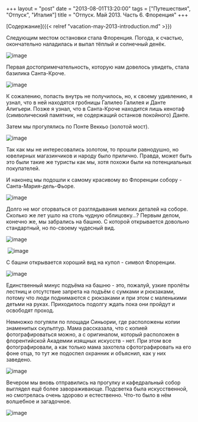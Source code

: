+++
layout = "post"
date = "2013-08-01T13:20:00"
tags = ["Путешествия", "Отпуск", "Италия"]
title = "Отпуск. Май 2013. Часть 6. Флоренция"
+++

[Содержание]({{< relref "vacation-may-2013-introduction.md" >}})

Следующим местом остановки стала Флоренция. Погода, к счастью, окончательно наладилась и выпал тёплый и солнечный денёк.

![image](/images/e01ee0634a7033f3e4f3c0be13fb51aedb7a0f94f27fe2cb68e537ec8476bdf3.jpg)

Первая достопримечательность, которую нам довелось увидеть, стала базилика Санта-Кроче.

![image](/images/9ba06fd021c348effc8c2f516dc6e8677b11f890d04333a980f51d0ba66992af.jpg)

К сожалению, попасть внутрь не получилось, но, к своему удивлению, я узнал, что в ней находятся гробницы Галилео Галилея и Данте Алигьери. Позже я узнал, что в Санта-Кроче находится лишь кенотаф (символический памятник, не содержащий останков покойного) Данте. 

Затем мы прогулялись по Понте Веккьо (золотой мост).

![image](/images/2230208d4f6cb238ab29d749043c265876f6f90bd33d719b46c33420bfae7130.jpg)

Так как мы не интересовались золотом, то прошли равнодушно, но ювелирных магазинчиков и народу было прилично. Правда, может быть это были такие же туристы как мы, хотя похожи были на потенциальных покупателей.

И наконец мы подошли к самому красивому во Флоренции собору - Санта-Мария-дель-Фьоре. 

![image](/images/c00a246de37f76df160567e72edb23f89e624abc4a4f07a5534d9205f19de963.jpg)

Долго не мог оторваться от разглядывания мелких деталей на соборе. Сколько же лет ушло на столь чудную облицовку...? Первым делом, конечно же, мы забрались на башню. С которой открывается довольно стандартный, но по-своему чудесный вид.

![image](/images/af42bb8118c8503743b1d99a3dd47f39a7fbd4255e3ffdcdaffe3b5f17fe57e5.jpg)

 ![image](/images/9f938ac198f63dcaffca4c29aa1c8a2585ebb3464ab1035404271d813b9e8be4.jpg)

С башни открывается хороший вид на купол - символ Флоренции.

![image](/images/ef6a3e82628312f0231338bcef5dc0cce4130e508d889090f97c7e51a67eb940.jpg)

Единственный минус подъёма на башню - это, пожалуй, узкие пролёты лестниц и отсутствие запрета на подъём с сумками и рюкзаками, потому что люди поднимаются с рюкзаками и при этом с маленькими детьми на руках. Приходилось подолгу ждать пока они пройдут и освободят проход.

Немножко погуляли по площади Синьории, где расположены копии знаменитых скульптур. Мама рассказала, что с копией фотографироваться можно, а с оригиналом, который расположен в флорентийской Академии изящных искусств - нет. При этом все фотографировали, а как только мама захотела сфотографировать на его фоне отца, то тут же подоспел охранник и объяснил, как у них заведено.

![image](/images/bd1f7a88ec18034037f7830ada3912e8b632c6c468b3d71fc24f4da3e0a9d75f.jpg)

Вечером мы вновь отправились на прогулку и кафедральный собор выглядел ещё более завораживающе. Подсветка была искусственной, но смотрелась очень здорово и естественно. Что-то было в нём волшебное и загадочное.

![image](/images/0496c7c109800a3556a2555a7e952ed5e2b552a2f47c4ba9512b5e380842ed3f.jpg)